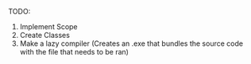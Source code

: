 TODO:
1. Implement Scope
2. Create Classes
3. Make a lazy compiler (Creates an .exe that bundles the source code with the file that needs to be ran)
